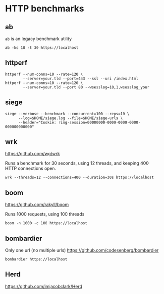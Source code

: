 # HTTP benchmarks

## ab

`ab` is an legacy benchmark utility

    ab -kc 10 -t 30 https://localhost

## httperf

    httperf --num-conns=10 --rate=120 \
            --server=your.tld --port=443 --ssl --uri /index.html
    httperf --num-conns=10 --rate=120 \
            --server=your.tld --port 80 --wsesslog=10,1,wsesslog_your

## siege

    siege --verbose --benchmark --concurrent=100 --reps=10 \
          --log=$HOME/siege.log --file=$HOME/siege-urls \
          --header="Cookie: ring-session=00000000-0000-0000-0000-000000000000"

## wrk

<https://github.com/wg/wrk>

Runs a benchmark for 30 seconds, using 12 threads, and keeping
400 HTTP connections open.

    wrk --threads=12 --connections=400 --duration=30s https://localhost

## boom

<https://github.com/rakyll/boom>

Runs 1000 requests, using 100 threads

    boom -n 1000 -c 100 https://localhost

## bombardier

Only one url (no multiple urls)
<https://github.com/codesenberg/bombardier>

    bombardier https://localhost

## Herd

<https://github.com/imjacobclark/Herd>
